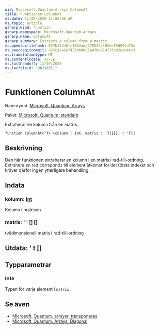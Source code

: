```yaml
---
uid: Microsoft.Quantum.Arrays.ColumnAt
title: Funktionen ColumnAt
ms.date: 11/25/2020 12:00:00 AM
ms.topic: article
qsharp.kind: function
qsharp.namespace: Microsoft.Quantum.Arrays
qsharp.name: ColumnAt
qsharp.summary: Extracts a column from a matrix.
ms.openlocfilehash: 097b3fdd6fc1843ada27052fcf08ee80d894d25a
ms.sourcegitcommit: a87c1aa8e7453360025e47ba614f25b02ea84ec3
ms.translationtype: MT
ms.contentlocale: sv-SE
ms.lasthandoff: 11/26/2020
ms.locfileid: "96210111"
---
```

# <a name="columnat-function"></a>Funktionen ColumnAt

Namnrymd: [Microsoft. Quantum. Arrays](xref:Microsoft.Quantum.Arrays)

Paket: [Microsoft. Quantum. standard](https://nuget.org/packages/Microsoft.Quantum.Standard)


Extraherar en kolumn från en matris.

```qsharp
function ColumnAt<'T> (column : Int, matrix : 'T[][]) : 'T[]
```


## <a name="description"></a>Beskrivning

Den här funktionen extraherar en kolumn i en matris i rad-till-ordning.
Extrahera en rad corrsponds till element åtkomst för det första indexet och kräver därför ingen ytterligare behandling.

## <a name="input"></a>Indata

### <a name="column--int"></a>kolumn: [int](xref:microsoft.quantum.lang-ref.int)

Kolumn i matrisen


### <a name="matrix--t"></a>matris: ' ' [] []

tvådimensionell matris i rad-till-ordning



## <a name="output--t"></a>Utdata: ' t []



## <a name="type-parameters"></a>Typparametrar

### <a name="t"></a>Inte

Typen för varje element i `matrix` .

## <a name="see-also"></a>Se även

- [Microsoft. Quantum. arrayer. transponeras](xref:Microsoft.Quantum.Arrays.Transposed)
- [Microsoft. Quantum. Arrays. Diagonal](xref:Microsoft.Quantum.Arrays.Diagonal)